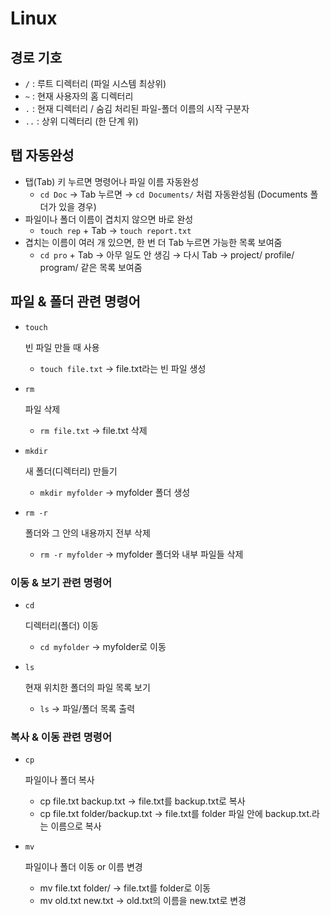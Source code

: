 # Linux

## 경로 기호

- `/` : 루트 디렉터리 (파일 시스템 최상위)
- `~` : 현재 사용자의 홈 디렉터리
- `.` : 현재 디렉터리 / 숨김 처리된 파일-폴더 이름의 시작 구분자
- `..` : 상위 디렉터리 (한 단계 위)

## 탭 자동완성

- 탭(Tab) 키 누르면 명령어나 파일 이름 자동완성
    - `cd Doc` → Tab 누르면 → `cd Documents/` 처럼 자동완성됨 (Documents 폴더가 있을 경우)
- 파일이나 폴더 이름이 겹치지 않으면 바로 완성
    - `touch rep` + Tab →  `touch report.txt`
- 겹치는 이름이 여러 개 있으면, 한 번 더 Tab 누르면 가능한 목록 보여줌
    - `cd pro` + Tab → 아무 일도 안 생김 → 다시 Tab → project/  profile/  program/ 같은 목록 보여줌

## 파일 & 폴더 관련 명령어

- `touch`
    
    빈 파일 만들 때 사용
    
    - `touch file.txt` → file.txt라는 빈 파일 생성
- `rm`
    
    파일 삭제
    
    - `rm file.txt` → file.txt 삭제
- `mkdir`
    
    새 폴더(디렉터리) 만들기
    
    - `mkdir myfolder` → myfolder 폴더 생성
- `rm -r`
    
    폴더와 그 안의 내용까지 전부 삭제
    
    - `rm -r myfolder` → myfolder 폴더와 내부 파일들 삭제

### 이동 & 보기 관련 명령어

- `cd`
    
    디렉터리(폴더) 이동
    
    - `cd myfolder` → myfolder로 이동
- `ls`
    
    현재 위치한 폴더의 파일 목록 보기
    
    - `ls` → 파일/폴더 목록 출력

### 복사 & 이동 관련 명령어

- `cp`
    
    파일이나 폴더 복사
    
    - cp file.txt backup.txt → file.txt를 backup.txt로 복사
    - cp file.txt folder/backup.txt → file.txt를 folder 파일 안에 backup.txt.라는 이름으로 복사
- `mv`
    
    파일이나 폴더 이동 or 이름 변경
    
    - mv file.txt folder/ → file.txt를 folder로 이동
    - mv old.txt new.txt → old.txt의 이름을 new.txt로 변경